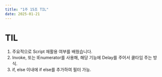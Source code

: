 ```yaml
---
title: "1주 15조 TIL"
date: 2025-01-21
---
```


# TIL
1. 주요적으로 Script 재활용 여부를 배웠습니다.
2. Invoke, 또는 IEnumerator를 사용해, 해당 기능에 Delay를 주어서 쿨타임 주는 방식.
3. if, else 이내에 if else를 추가하여 필터 가능.
